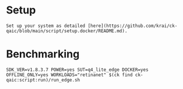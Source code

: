 # Setup
    Set up your system as detailed [here](https://github.com/krai/ck-qaic/blob/main/script/setup.docker/README.md).

# Benchmarking
```
SDK_VER=v1.8.3.7 POWER=yes SUT=q4_lite_edge DOCKER=yes OFFLINE_ONLY=yes WORKLOADS="retinanet" $(ck find ck-qaic:script:run)/run_edge.sh
```
